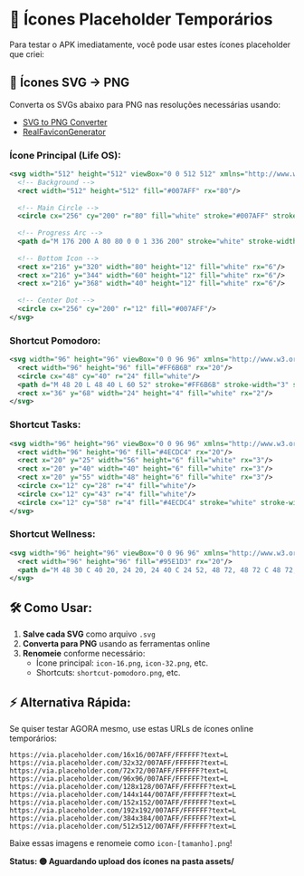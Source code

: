 # 🎨 Ícones Placeholder Temporários

Para testar o APK imediatamente, você pode usar estes ícones placeholder que criei:

## 📱 **Ícones SVG -> PNG**

Converta os SVGs abaixo para PNG nas resoluções necessárias usando:
- [SVG to PNG Converter](https://svgtopng.com/)
- [RealFaviconGenerator](https://realfavicongenerator.net/)

### **Ícone Principal (Life OS):**
```svg
<svg width="512" height="512" viewBox="0 0 512 512" xmlns="http://www.w3.org/2000/svg">
  <!-- Background -->
  <rect width="512" height="512" fill="#007AFF" rx="80"/>
  
  <!-- Main Circle -->
  <circle cx="256" cy="200" r="80" fill="white" stroke="#007AFF" stroke-width="8"/>
  
  <!-- Progress Arc -->
  <path d="M 176 200 A 80 80 0 0 1 336 200" stroke="white" stroke-width="12" fill="none" stroke-linecap="round"/>
  
  <!-- Bottom Icon -->
  <rect x="216" y="320" width="80" height="12" fill="white" rx="6"/>
  <rect x="216" y="344" width="60" height="12" fill="white" rx="6"/>
  <rect x="216" y="368" width="40" height="12" fill="white" rx="6"/>
  
  <!-- Center Dot -->
  <circle cx="256" cy="200" r="12" fill="#007AFF"/>
</svg>
```

### **Shortcut Pomodoro:**
```svg
<svg width="96" height="96" viewBox="0 0 96 96" xmlns="http://www.w3.org/2000/svg">
  <rect width="96" height="96" fill="#FF6B6B" rx="20"/>
  <circle cx="48" cy="40" r="24" fill="white"/>
  <path d="M 48 20 L 48 40 L 60 52" stroke="#FF6B6B" stroke-width="3" stroke-linecap="round"/>
  <rect x="36" y="68" width="24" height="4" fill="white" rx="2"/>
</svg>
```

### **Shortcut Tasks:**
```svg
<svg width="96" height="96" viewBox="0 0 96 96" xmlns="http://www.w3.org/2000/svg">
  <rect width="96" height="96" fill="#4ECDC4" rx="20"/>
  <rect x="20" y="25" width="56" height="6" fill="white" rx="3"/>
  <rect x="20" y="40" width="40" height="6" fill="white" rx="3"/>
  <rect x="20" y="55" width="48" height="6" fill="white" rx="3"/>
  <circle cx="12" cy="28" r="4" fill="white"/>
  <circle cx="12" cy="43" r="4" fill="white"/>
  <circle cx="12" cy="58" r="4" fill="#4ECDC4" stroke="white" stroke-width="2"/>
</svg>
```

### **Shortcut Wellness:**
```svg
<svg width="96" height="96" viewBox="0 0 96 96" xmlns="http://www.w3.org/2000/svg">
  <rect width="96" height="96" fill="#95E1D3" rx="20"/>
  <path d="M 48 30 C 40 20, 24 20, 24 40 C 24 52, 48 72, 48 72 C 48 72, 72 52, 72 40 C 72 20, 56 20, 48 30 Z" fill="white"/>
</svg>
```

## 🛠️ **Como Usar:**

1. **Salve cada SVG** como arquivo `.svg`
2. **Converta para PNG** usando as ferramentas online
3. **Renomeie** conforme necessário:
   - Ícone principal: `icon-16.png`, `icon-32.png`, etc.
   - Shortcuts: `shortcut-pomodoro.png`, etc.

## ⚡ **Alternativa Rápida:**

Se quiser testar AGORA mesmo, use estas URLs de ícones online temporários:

```
https://via.placeholder.com/16x16/007AFF/FFFFFF?text=L
https://via.placeholder.com/32x32/007AFF/FFFFFF?text=L
https://via.placeholder.com/72x72/007AFF/FFFFFF?text=L
https://via.placeholder.com/96x96/007AFF/FFFFFF?text=L
https://via.placeholder.com/128x128/007AFF/FFFFFF?text=L
https://via.placeholder.com/144x144/007AFF/FFFFFF?text=L
https://via.placeholder.com/152x152/007AFF/FFFFFF?text=L
https://via.placeholder.com/192x192/007AFF/FFFFFF?text=L
https://via.placeholder.com/384x384/007AFF/FFFFFF?text=L
https://via.placeholder.com/512x512/007AFF/FFFFFF?text=L
```

Baixe essas imagens e renomeie como `icon-[tamanho].png`!

**Status: 🟡 Aguardando upload dos ícones na pasta assets/**